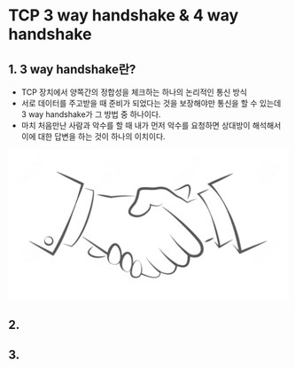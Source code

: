 TCP 3 way handshake & 4 way handshake
=============

## 1. 3 way handshake란?
- TCP 장치에서 양쪽간의 정합성을 체크하는 하나의 논리적인 통신 방식
- 서로 데이터를 주고받을 때 준비가 되었다는 것을 보장해야만 통신을 할 수 있는데 3 way handshake가 그 방법 중 하나이다.
- 마치 처음만난 사람과 악수를 할 때 내가 먼저 악수를 요청하면 상대방이 해석해서 이에 대한 답변을 하는 것이 하나의 이치이다.

![악수 이미지](/Network/images/handshake.jpeg)

## 2. 
## 3. 
